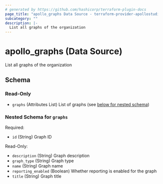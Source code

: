```yaml
---
# generated by https://github.com/hashicorp/terraform-plugin-docs
page_title: "apollo_graphs Data Source - terraform-provider-apollostudio"
subcategory: ""
description: |-
  List all graphs of the organization
---
```


# apollo_graphs (Data Source)

List all graphs of the organization



<!-- schema generated by tfplugindocs -->
## Schema

### Read-Only

- `graphs` (Attributes List) List of graphs (see [below for nested schema](#nestedatt--graphs))

<a id="nestedatt--graphs"></a>
### Nested Schema for `graphs`

Required:

- `id` (String) Graph ID

Read-Only:

- `description` (String) Graph description
- `graph_type` (String) Graph type
- `name` (String) Graph name
- `reporting_enabled` (Boolean) Whether reporting is enabled for the graph
- `title` (String) Graph title
